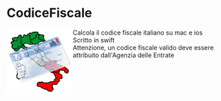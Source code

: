CodiceFiscale
=============
<img height="150px" weight="150px" align="left" src="https://raw.githubusercontent.com/andreaponza/CodiceFiscale/master/italia.png" />
Calcola il codice fiscale italiano su mac e ios<br>
Scritto in swift<br>
Attenzione, un codice fiscale valido deve essere attribuito dall'Agenzia delle Entrate</br>
